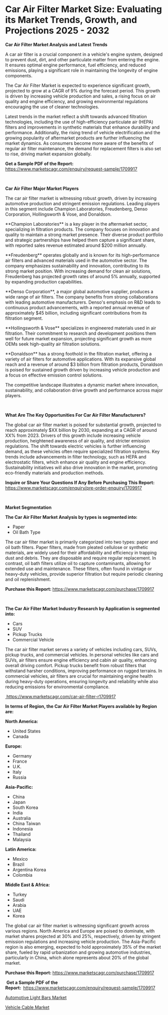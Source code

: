 <p><h1>Car Air Filter Market Size: Evaluating its Market Trends, Growth, and Projections 2025 - 2032</h1></p><p><strong>Car Air Filter Market Analysis and Latest Trends</strong></p>
<p><p>A car air filter is a crucial component in a vehicle's engine system, designed to prevent dust, dirt, and other particulate matter from entering the engine. It ensures optimal engine performance, fuel efficiency, and reduced emissions, playing a significant role in maintaining the longevity of engine components. </p><p>The Car Air Filter Market is expected to experience significant growth, projected to grow at a CAGR of 9% during the forecast period. This growth is driven by increasing vehicle production and sales, a rising focus on air quality and engine efficiency, and growing environmental regulations encouraging the use of cleaner technologies. </p><p>Latest trends in the market reflect a shift towards advanced filtration technologies, including the use of high-efficiency particulate air (HEPA) filters and improvements in synthetic materials that enhance durability and performance. Additionally, the rising trend of vehicle electrification and the growing popularity of aftermarket products are further influencing the market dynamics. As consumers become more aware of the benefits of regular air filter maintenance, the demand for replacement filters is also set to rise, driving market expansion globally.</p></p>
<p><strong>Get a Sample PDF of the Report:&nbsp;</strong> <a href="https://www.marketscagr.com/enquiry/request-sample/1709917?utm_campaign=2194&utm_medium=2&utm_source=Github&utm_content=ia&utm_term=30032025&utm_id=car-air-filter">https://www.marketscagr.com/enquiry/request-sample/1709917</a></p>
<p>&nbsp;</p>
<p><strong>Car Air Filter Major Market Players</strong></p>
<p><p>The car air filter market is witnessing robust growth, driven by increasing automotive production and stringent emission regulations. Leading players in this segment include Champion Laboratories, Freudenberg, Denso Corporation, Hollingsworth & Vose, and Donaldson.</p><p>**Champion Laboratories** is a key player in the aftermarket sector, specializing in filtration products. The company focuses on innovation and quality to maintain a strong market presence. Their diverse product portfolio and strategic partnerships have helped them capture a significant share, with reported sales revenue estimated around $200 million annually.</p><p>**Freudenberg** operates globally and is known for its high-performance air filters and advanced materials used in the automotive sector. The company emphasizes sustainability and innovation, contributing to its strong market position. With increasing demand for clean air solutions, Freudenberg has projected growth rates of around 5% annually, supported by expanding production capabilities.</p><p>**Denso Corporation**, a major global automotive supplier, produces a wide range of air filters. The company benefits from strong collaborations with leading automotive manufacturers. Denso's emphasis on R&D leads to continuous product advancements, with a reported annual revenue of approximately $45 billion, including significant contributions from its filtration segment.</p><p>**Hollingsworth & Vose** specializes in engineered materials used in air filtration. Their commitment to research and development positions them well for future market expansion, projecting significant growth as more OEMs seek high-quality air filtration solutions.</p><p>**Donaldson** has a strong foothold in the filtration market, offering a variety of air filters for automotive applications. With its expansive global reach and a revenue of around $3 billion from filtration products, Donaldson is poised for sustained growth driven by increasing vehicle production and a focus on effective emission control solutions.</p><p>The competitive landscape illustrates a dynamic market where innovation, sustainability, and collaboration drive growth and performance across major players.</p></p>
<p>&nbsp;</p>
<p><strong>What Are The Key Opportunities For Car Air Filter Manufacturers?</strong></p>
<p><p>The global car air filter market is poised for substantial growth, projected to reach approximately $XX billion by 2030, expanding at a CAGR of around XX% from 2023. Drivers of this growth include increasing vehicle production, heightened awareness of air quality, and stricter emission regulations. The shift towards electric vehicles is further influencing demand, as these vehicles often require specialized filtration systems. Key trends include advancements in filter technology, such as HEPA and electrostatic filters, which enhance air quality and engine efficiency. Sustainability initiatives will also drive innovation in the market, promoting eco-friendly materials and production methods.</p></p>
<p><strong>Inquire or Share Your Questions If Any Before Purchasing This Report:</strong> <a href="https://www.marketscagr.com/enquiry/pre-order-enquiry/1709917?utm_campaign=2194&utm_medium=2&utm_source=Github&utm_content=ia&utm_term=30032025&utm_id=car-air-filter">https://www.marketscagr.com/enquiry/pre-order-enquiry/1709917</a></p>
<p>&nbsp;</p>
<p><strong>Market Segmentation</strong></p>
<p><strong>The Car Air Filter Market Analysis by types is segmented into:</strong></p>
<p><ul><li>Paper</li><li>Oil Bath Type</li></ul></p>
<p><p>The car air filter market is primarily categorized into two types: paper and oil bath filters. Paper filters, made from pleated cellulose or synthetic materials, are widely used for their affordability and efficiency in trapping dust and debris. They are disposable and require regular replacement. In contrast, oil bath filters utilize oil to capture contaminants, allowing for extended use and maintenance. These filters, often found in vintage or heavy-duty vehicles, provide superior filtration but require periodic cleaning and oil replenishment.</p></p>
<p><strong>Purchase this Report:&nbsp;</strong><a href="https://www.marketscagr.com/purchase/1709917?utm_campaign=2194&utm_medium=2&utm_source=Github&utm_content=ia&utm_term=30032025&utm_id=car-air-filter">https://www.marketscagr.com/purchase/1709917</a></p>
<p>&nbsp;</p>
<p><strong>The Car Air Filter Market Industry Research by Application is segmented into:</strong></p>
<p><ul><li>Cars</li><li>SUV</li><li>Pickup Trucks</li><li>Commercial Vehicle</li></ul></p>
<p><p>The car air filter market serves a variety of vehicles including cars, SUVs, pickup trucks, and commercial vehicles. In personal vehicles like cars and SUVs, air filters ensure engine efficiency and cabin air quality, enhancing overall driving comfort. Pickup trucks benefit from robust filters that withstand harsher conditions, improving performance on rugged terrains. In commercial vehicles, air filters are crucial for maintaining engine health during heavy-duty operations, ensuring longevity and reliability while also reducing emissions for environmental compliance.</p></p>
<p><a href="https://www.marketscagr.com/car-air-filter-r1709917?utm_campaign=2194&utm_medium=2&utm_source=Github&utm_content=ia&utm_term=30032025&utm_id=car-air-filter">&nbsp;https://www.marketscagr.com/car-air-filter-r1709917</a></p>
<p><strong>In terms of Region, the Car Air Filter Market Players available by Region are:</strong></p>
<p>
    <p> <strong> North America: </strong>
        <ul>
            <li>United States</li>
            <li>Canada</li>
        </ul>
        </p> 
    <p> <strong> Europe: </strong>
        <ul>
            <li>Germany</li>
            <li>France</li>
            <li>U.K.</li>
            <li>Italy</li>
            <li>Russia</li>
        </ul>
        </p> 
    <p> <strong> Asia-Pacific: </strong>
        <ul>
            <li>China</li>
            <li>Japan</li>
            <li>South Korea</li>
            <li>India</li>
            <li>Australia</li>
            <li>China Taiwan</li>
            <li>Indonesia</li>
            <li>Thailand</li>
            <li>Malaysia</li>
        </ul>
        </p> 
    <p> <strong> Latin America: </strong>
        <ul>
            <li>Mexico</li>
            <li>Brazil</li>
            <li>Argentina Korea</li>
            <li>Colombia</li>
        </ul>
        </p> 
    <p> <strong> Middle East & Africa: </strong>
        <ul>
            <li>Turkey</li>
            <li>Saudi</li>
            <li>Arabia</li>
            <li>UAE</li>
            <li>Korea</li>
        </ul>
    </p>
    </p>
<p><p>The global car air filter market is witnessing significant growth across various regions. North America and Europe are poised to dominate, with market shares projected at 30% and 25%, respectively, driven by stringent emission regulations and increasing vehicle production. The Asia-Pacific region is also emerging, expected to hold approximately 35% of the market share, fueled by rapid urbanization and growing automotive industries, particularly in China, which alone represents about 20% of the global market.</p></p>
<p><strong>Purchase this Report: </strong><a href="https://www.marketscagr.com/purchase/1709917?utm_campaign=2194&utm_medium=2&utm_source=Github&utm_content=ia&utm_term=30032025&utm_id=car-air-filter">https://www.marketscagr.com/purchase/1709917</a></p>
<p>&nbsp;<strong>Get a Sample PDF of the Report:&nbsp;&nbsp;</strong><a href="https://www.marketscagr.com/enquiry/request-sample/1709917?utm_campaign=2194&utm_medium=2&utm_source=Github&utm_content=ia&utm_term=30032025&utm_id=car-air-filter">https://www.marketscagr.com/enquiry/request-sample/1709917</a></p>
<p><strong></strong></p>
<p><p><a href="https://github.com/camacrokesw2/Market-Research-Report-List-1/blob/main/automotive-light-bars-market.md?utm_campaign=2194&utm_medium=2&utm_source=Github&utm_content=ia&utm_term=30032025&utm_id=car-air-filter">Automotive Light Bars Market</a></p><p><a href="https://github.com/ChiragRp1/Market-Research-Report-List-7/blob/main/vehicle-cable-market.md?utm_campaign=2194&utm_medium=2&utm_source=Github&utm_content=ia&utm_term=30032025&utm_id=car-air-filter">Vehicle Cable Market</a></p></p>